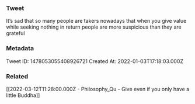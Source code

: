 ### Tweet
It’s sad that so many people are takers nowadays that when you give value while seeking nothing in return people are more suspicious than they are grateful

### Metadata
Tweet ID: 1478053055408926721
Created At: 2022-01-03T17:18:03.000Z

### Related
[[2022-03-12T11:28:00.000Z - Philosophy_Qu - Give even if you only have a little Buddha]]


